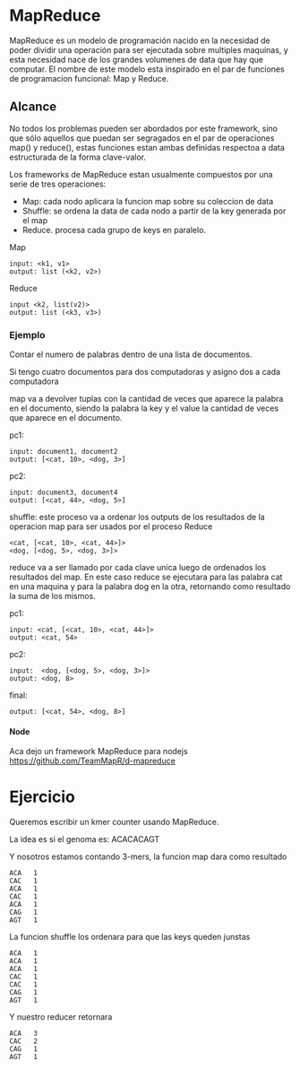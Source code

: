 # MapReduce

MapReduce es un modelo de programación nacido en la necesidad de poder dividir una operación para ser ejecutada sobre 
multiples maquinas, y esta necesidad nace de los grandes volumenes de data que hay que computar. El nombre de este 
modelo esta inspirado en el par de funciones de programacion funcional: Map y Reduce.

## Alcance

No todos los problemas pueden ser abordados por este framework, sino que sólo aquellos que puedan ser segragados en el
par de operaciones map() y reduce(), estas funciones estan ambas definidas respectoa a data estructurada de la forma 
clave-valor. 

Los frameworks de MapReduce estan usualmente compuestos por una serie de tres operaciones:
* Map: cada nodo aplicara la funcion map sobre su coleccion de data
* Shuffle: se ordena la data de cada nodo a partir de la key generada por el map
* Reduce. procesa cada grupo de keys en paralelo.

Map

    input: <k1, v1>
    output: list (<k2, v2>)

Reduce

    input <k2, list(v2)>
    output: list (<k3, v3>)


### Ejemplo

Contar el numero de palabras dentro de una lista de documentos.

Si tengo cuatro documentos para dos computadoras y asigno dos a cada computadora

map va a devolver tuplas con la cantidad de veces que aparece la palabra en el documento, siendo la palabra la key y el
value la cantidad de veces que aparece en el documento.

pc1:
    
    input: document1, document2
    output: [<cat, 10>, <dog, 3>]
    
pc2:

    input: document3, document4
    output: [<cat, 44>, <dog, 5>]

shuffle:
este proceso va a ordenar los outputs de los resultados de la operacion map para ser usados por el proceso Reduce

    <cat, [<cat, 10>, <cat, 44>]>
    <dog, [<dog, 5>, <dog, 3>]>

reduce va a ser llamado por cada clave unica luego de ordenados los resultados del map. En este caso reduce se ejecutara
para las palabra cat en una maquina y para la palabra dog en la otra, retornando como resultado la suma de los mismos.

pc1:

    input: <cat, [<cat, 10>, <cat, 44>]>
    output: <cat, 54>

pc2: 

    input:  <dog, [<dog, 5>, <dog, 3>]>    
    output: <dog, 8>

final: 
    
    output: [<cat, 54>, <dog, 8>]
    
#### Node

Aca dejo un framework MapReduce para nodejs https://github.com/TeamMapR/d-mapreduce
    
# Ejercicio

Queremos escribir un kmer counter usando MapReduce.

La idea es si el genoma es: ACACACAGT

Y nosotros estamos contando 3-mers, la funcion map dara como resultado

    ACA   1
    CAC   1
    ACA   1
    CAC   1
    ACA   1
    CAG   1
    AGT   1

La funcion shuffle los ordenara para que las keys queden junstas

    ACA   1
    ACA   1
    ACA   1
    CAC   1
    CAC   1
    CAG   1
    AGT   1

Y nuestro reducer retornara

    ACA   3
    CAC   2
    CAG   1
    AGT   1
